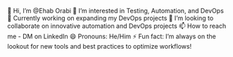 👋 Hi, I’m @Ehab Orabi
👀 I’m interested in Testing, Automation, and DevOps
🌱 Currently working on expanding my DevOps projects
💞️ I’m looking to collaborate on innovative automation and DevOps projects
📫 How to reach me - DM on LinkedIn
😄 Pronouns: He/Him
⚡ Fun fact: I’m always on the lookout for new tools and best practices to optimize workflows!

